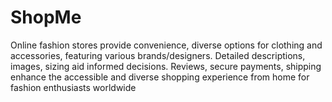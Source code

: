# ShopMe
Online fashion stores provide convenience, diverse options for clothing and accessories, featuring various brands/designers. Detailed descriptions, images, sizing aid informed decisions. Reviews, secure payments, shipping enhance the accessible and diverse shopping experience from home for fashion enthusiasts worldwide
